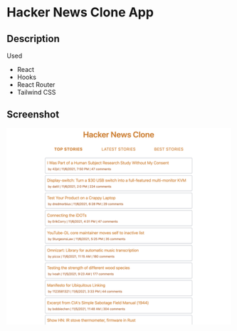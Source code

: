 # Hacker News Clone App

## Description
Used 
- React
- Hooks
- React Router
- Tailwind CSS

## Screenshot
![Hacker News](./project_screenshot.png)




